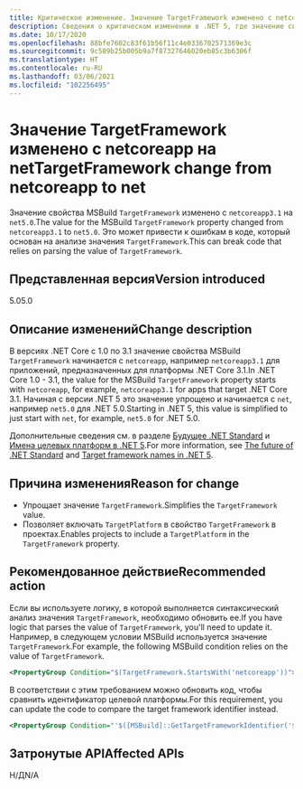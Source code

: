 ```yaml
---
title: Критическое изменение. Значение TargetFramework изменено с netcoreapp на net
description: Сведения о критическом изменении в .NET 5, где значение свойства TargetFramework MSBuild изменено с netcoreapp3.1 на net5.0.
ms.date: 10/17/2020
ms.openlocfilehash: 88bfe7602c83f61b56f11c4e0336702571369e3c
ms.sourcegitcommit: 9c589b25b005b9a7f87327646020eb85c3b6306f
ms.translationtype: HT
ms.contentlocale: ru-RU
ms.lasthandoff: 03/06/2021
ms.locfileid: "102256495"
---
```

# <a name="targetframework-change-from-netcoreapp-to-net"></a><span data-ttu-id="c8d1c-103">Значение TargetFramework изменено с netcoreapp на net</span><span class="sxs-lookup"><span data-stu-id="c8d1c-103">TargetFramework change from netcoreapp to net</span></span>

<span data-ttu-id="c8d1c-104">Значение свойства MSBuild `TargetFramework` изменено с `netcoreapp3.1` на `net5.0`.</span><span class="sxs-lookup"><span data-stu-id="c8d1c-104">The value for the MSBuild `TargetFramework` property changed from `netcoreapp3.1` to `net5.0`.</span></span> <span data-ttu-id="c8d1c-105">Это может привести к ошибкам в коде, который основан на анализе значения `TargetFramework`.</span><span class="sxs-lookup"><span data-stu-id="c8d1c-105">This can break code that relies on parsing the value of `TargetFramework`.</span></span>

## <a name="version-introduced"></a><span data-ttu-id="c8d1c-106">Представленная версия</span><span class="sxs-lookup"><span data-stu-id="c8d1c-106">Version introduced</span></span>

<span data-ttu-id="c8d1c-107">5.0</span><span class="sxs-lookup"><span data-stu-id="c8d1c-107">5.0</span></span>

## <a name="change-description"></a><span data-ttu-id="c8d1c-108">Описание изменений</span><span class="sxs-lookup"><span data-stu-id="c8d1c-108">Change description</span></span>

<span data-ttu-id="c8d1c-109">В версиях .NET Core с 1.0 по 3.1 значение свойства MSBuild `TargetFramework` начинается с `netcoreapp`, например `netcoreapp3.1` для приложений, предназначенных для платформы .NET Core 3.1.</span><span class="sxs-lookup"><span data-stu-id="c8d1c-109">In .NET Core 1.0 - 3.1, the value for the MSBuild `TargetFramework` property starts with `netcoreapp`, for example, `netcoreapp3.1` for apps that target .NET Core 3.1.</span></span> <span data-ttu-id="c8d1c-110">Начиная с версии .NET 5 это значение упрощено и начинается с `net`, например `net5.0` для .NET 5.0.</span><span class="sxs-lookup"><span data-stu-id="c8d1c-110">Starting in .NET 5, this value is simplified to just start with `net`, for example, `net5.0` for .NET 5.0.</span></span>

<span data-ttu-id="c8d1c-111">Дополнительные сведения см. в разделе [Будущее .NET Standard](https://devblogs.microsoft.com/dotnet/the-future-of-net-standard/) и [Имена целевых платформ в .NET 5](https://github.com/dotnet/designs/blob/main/accepted/2020/net5/net5.md).</span><span class="sxs-lookup"><span data-stu-id="c8d1c-111">For more information, see [The future of .NET Standard](https://devblogs.microsoft.com/dotnet/the-future-of-net-standard/) and [Target framework names in .NET 5](https://github.com/dotnet/designs/blob/main/accepted/2020/net5/net5.md).</span></span>

## <a name="reason-for-change"></a><span data-ttu-id="c8d1c-112">Причина изменения</span><span class="sxs-lookup"><span data-stu-id="c8d1c-112">Reason for change</span></span>

- <span data-ttu-id="c8d1c-113">Упрощает значение `TargetFramework`.</span><span class="sxs-lookup"><span data-stu-id="c8d1c-113">Simplifies the `TargetFramework` value.</span></span>
- <span data-ttu-id="c8d1c-114">Позволяет включать `TargetPlatform` в свойство `TargetFramework` в проектах.</span><span class="sxs-lookup"><span data-stu-id="c8d1c-114">Enables projects to include a `TargetPlatform` in the `TargetFramework` property.</span></span>

## <a name="recommended-action"></a><span data-ttu-id="c8d1c-115">Рекомендованное действие</span><span class="sxs-lookup"><span data-stu-id="c8d1c-115">Recommended action</span></span>

<span data-ttu-id="c8d1c-116">Если вы используете логику, в которой выполняется синтаксический анализ значения `TargetFramework`, необходимо обновить ее.</span><span class="sxs-lookup"><span data-stu-id="c8d1c-116">If you have logic that parses the value of `TargetFramework`, you'll need to update it.</span></span> <span data-ttu-id="c8d1c-117">Например, в следующем условии MSBuild используется значение `TargetFramework`.</span><span class="sxs-lookup"><span data-stu-id="c8d1c-117">For example, the following MSBuild condition relies on the value of `TargetFramework`.</span></span>

```xml
<PropertyGroup Condition="$(TargetFramework.StartsWith('netcoreapp'))">
```

<span data-ttu-id="c8d1c-118">В соответствии с этим требованием можно обновить код, чтобы сравнить идентификатор целевой платформы.</span><span class="sxs-lookup"><span data-stu-id="c8d1c-118">For this requirement, you can update the code to compare the target framework identifier instead.</span></span>

```xml
<PropertyGroup Condition="'$([MSBuild]::GetTargetFrameworkIdentifier('$(TargetFramework)'))' == '.NETCoreApp'">
```

## <a name="affected-apis"></a><span data-ttu-id="c8d1c-119">Затронутые API</span><span class="sxs-lookup"><span data-stu-id="c8d1c-119">Affected APIs</span></span>

<span data-ttu-id="c8d1c-120">Н/Д</span><span class="sxs-lookup"><span data-stu-id="c8d1c-120">N/A</span></span>

<!--

### Affected APIs

Not detectable via API analysis.

### Category

MSBuild

-->
